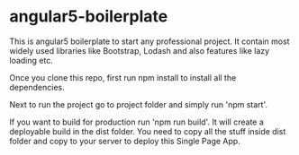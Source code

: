 # angular5-boilerplate

This is angular5 boilerplate to start any professional project. It contain most widely used libraries like Bootstrap, Lodash and also features like lazy loading etc.

Once you clone this repo, first run npm install to install all the dependencies.

Next to run the project go to project folder and simply run 'npm start'.

If you want to build for production run 'npm run build'. It will create a deployable build in the dist folder. You need to copy all the stuff inside dist folder and copy to your server to deploy this Single Page App.
